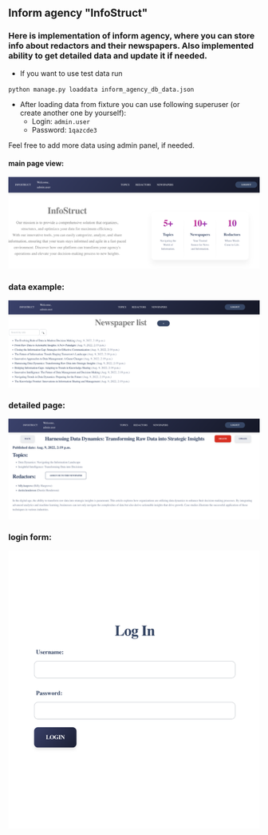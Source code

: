 ## Inform agency "InfoStruct"

### Here is implementation of inform agency, where you can store info about redactors and their newspapers. Also implemented ability to get detailed data and update it if needed.


- If you want to use test data run 

`python manage.py loaddata inform_agency_db_data.json`

- After loading data from fixture you can use following superuser (or create another one by yourself):
    - Login: `admin.user`
    - Password: `1qazcde3`

Feel free to add more data using admin panel, if needed.

#### main page view:

![image](assets/main.png)

### data example:

![image](assets/list.png)

### detailed page:

![image](assets/detailed.png)

### login form:

![image](assets/log_in.png)
